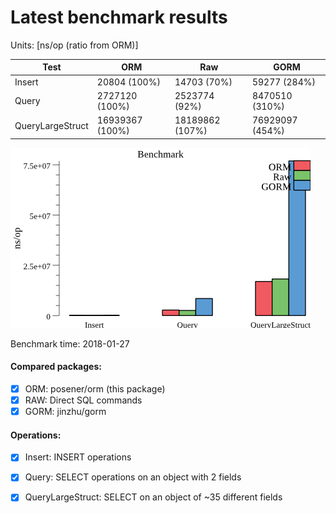 # Latest benchmark results

Units: [ns/op (ratio from ORM)]

| Test | ORM | Raw | GORM |
| --- | --- | --- | --- |
| Insert | 20804 (100%) | 14703 (70%) | 59277 (284%) |
| Query | 2727120 (100%) | 2523774 (92%) | 8470510 (310%) |
| QueryLargeStruct | 16939367 (100%) | 18189862 (107%) | 76929097 (454%) |


![graph](./benchmark.png)



Benchmark time: 2018-01-27


#### Compared packages:

- [x] ORM: posener/orm (this package)
- [x] RAW: Direct SQL commands
- [x] GORM: jinzhu/gorm

#### Operations:

- [x] Insert: INSERT operations
- [X] Query: SELECT operations on an object with 2 fields
- [X] QueryLargeStruct: SELECT on an object of ~35 different fields

